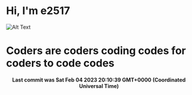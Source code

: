 # Hi, I'm e2517

![Alt Text](https://github.com/E2517/e2517/blob/master/images/background.gif)

# Coders are coders coding codes for coders to code codes

<h4 align="center">Last commit was Sat Feb 04 2023 20:10:39 GMT+0000 (Coordinated Universal Time)</h4>
